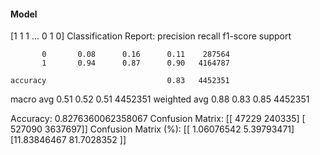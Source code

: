 #### Model
[1 1 1 ... 0 1 0]
Classification Report:
              precision    recall  f1-score   support

           0       0.08      0.16      0.11    287564
           1       0.94      0.87      0.90   4164787

    accuracy                           0.83   4452351
   macro avg       0.51      0.52      0.51   4452351
weighted avg       0.88      0.83      0.85   4452351

Accuracy: 0.8276360062358067
Confusion Matrix:
[[  47229  240335]
 [ 527090 3637697]]
Confusion Matrix (%):
[[ 1.06076542  5.39793471]
 [11.83846467 81.7028352 ]]
